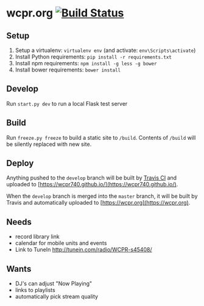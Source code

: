 # wcpr.org [![Build Status](https://travis-ci.org/wcpr740/wcpr.org.svg?branch=master)](https://travis-ci.org/wcpr740/wcpr.org)

## Setup

  1. Setup a virtualenv: `virtualenv env` (and activate: `env\Scripts\activate`)
  2. Install Python requirements: `pip install -r requirements.txt`
  3. Install npm requirements: `npm install -g less -g bower`
  4. Install bower requirements: `bower install`
  
## Develop

Run `start.py dev` to run a local Flask test server

## Build

Run `freeze.py freeze` to build a static site to `/build`.
Contents of `/build` will be silently replaced with new site.

## Deploy

Anything pushed to the `develop` branch will be built by [Travis CI](https://travis-ci.org/wcpr740/wcpr.org)
and uploaded to [https://wcpr740.github.io/](https://wcpr740.github.io/).

When the `develop` branch is merged into the `master` branch, it will be built by Travis and automatically
uploaded to [https://wcpr.org](https://wcpr.org).

## Needs

 - record library link
 - calendar for mobile units and events
 - Link to TuneIn http://tunein.com/radio/WCPR-s45408/


## Wants

 - DJ's can adjust "Now Playing"
 - links to playlists
 - automatically pick stream quality